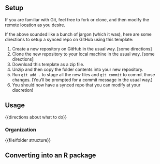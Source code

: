 ## Setup

If you are familiar with Git, feel free to fork or clone, and then modify the remote location as you desire.

If the above sounded like a bunch of jargon (which it was), here are some directions to setup a synced repo on GitHub using this template:

1. Create a new repository on GitHub in the usual way. [some directions]
2. Clone the new repository to your local machine in the usual way. [some directions]
3. Download this template as a zip file.
4. Unzip and then copy the folder contents into your new repository.
5. Run `git add .` to stage all the new files and `git commit` to commit those changes. (You'll be prompted for a commit message in the usual way.)
6. You should now have a synced repo that you can modify at your discretion!

## Usage

{{directions about what to do}}

### Organization

{{file/folder structure}}

## Converting into an R package
